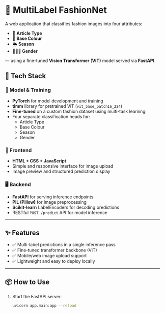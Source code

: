 # 🧥 MultiLabel FashionNet

A web application that classifies fashion images into four attributes:  
<ul>
<li>👕 <b>Article Type</b></li>
<li>🎨 <b>Base Colour</b> </li>
<li>🌦️ <b>Season</b> </li>
<li>🧑‍🤝‍🧑 <b>Gender</b> </li> 
</ul>
— using a fine-tuned <b>Vision Transformer (ViT)</b> model served via <b>FastAPI</b>.

## 🚀 Tech Stack

### 🧠 Model & Training
- **PyTorch** for model development and training
- **timm** library for pretrained ViT (`vit_base_patch16_224`)
- **Fine-tuned** on a custom fashion dataset using multi-task learning
- Four separate classification heads for:
  - Article Type
  - Base Colour
  - Season
  - Gender

### 🧩 Frontend
- **HTML + CSS + JavaScript**
- Simple and responsive interface for image upload
- Image preview and structured prediction display

### 🖥️ Backend
- **FastAPI** for serving inference endpoints
- **PIL (Pillow)** for image preprocessing
- **Scikit-learn** LabelEncoders for decoding predictions
- RESTful `POST /predict` API for model inference

---

## ✨ Features

- ✅ Multi-label predictions in a single inference pass
- ✅ Fine-tuned transformer backbone (ViT)
- ✅ Mobile/web image upload support
- ✅ Lightweight and easy to deploy locally

---

## 📦 How to Use

1. Start the FastAPI server:
   ```bash
   uvicorn app.main:app --reload
